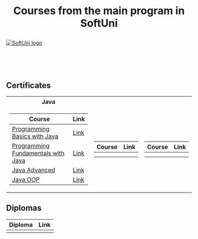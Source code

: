 # <p align="center"> Courses from the main program in SoftUni <p>

<a href="https://softuni.bg/trainings/courses" rel="Courses"> ![SoftUni logo][logo] </a>

[logo]: http://innovationstarterbox.bg/wp-content/uploads/2016/05/Softuni_logo_trasparent.png "Logo Title Text 2"

<br/>
<br/>
<br/>

<h2> Certificates </h2>

<table>

<tr>
  <th> Java </th>
  <th>  </th>
  <th>  </th>
</tr>

<tr>
<td>

| **Course**                                                            | **Link**                                                   |
| --------------------------------------------------------------------- | ---------------------------------------------------------- |
| <a href="https://softuni.bg/trainings/3510/programming-basics-with-java-october-2021" > Programming Basics with Java </a>          | <a href="https://softuni.bg/certificates/details/118532/5a25233a"> Link</a> |
| <a href="https://softuni.bg/trainings/3607/programming-fundamentals-with-java-january-2022">Programming Fundamentals with Java</a> | <a href="                                                       "> Link</a> |
| <a href="https://softuni.bg/trainings/3701/java-advanced-may-2022">Java Advanced</a>| <a href=" "> Link</a> |
| <a href="https://softuni.bg/trainings/3702/java-oop-june-2022"> Java OOP </a>                                                      | <a href="                                                       "> Link</a> |

</td>
<td>

| **Course**                                                                                  | **Link**                                                                    |
| ------------------------------------------------------------------------------------------- | --------------------------------------------------------------------------- |
|  |  |
|  |  |

</td>

<td>

| **Course**                                                                               | **Link**                                                                    |
| ---------------------------------------------------------------------------------------- | --------------------------------------------------------------------------- |
| | |
| | |

</td>
</tr>

</table>

<h2> Diplomas </h2>

<td>

| **Diploma**      | **Link**                                                                    |
| ---------------- | --------------------------------------------------------------------------- |
|  | |

</td>